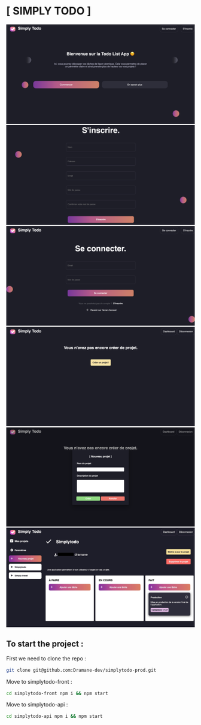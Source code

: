 # [ SIMPLY TODO ]

![alt text](https://github.com/Dramane-dev/simplytodo-prod/blob/prod/app-screens/home.png?raw=true)
![alt text](https://github.com/Dramane-dev/simplytodo-prod/blob/prod/app-screens/signup.png?raw=true)
![alt text](https://github.com/Dramane-dev/simplytodo-prod/blob/prod/app-screens/signin.png?raw=true)
![alt text](https://github.com/Dramane-dev/simplytodo-prod/blob/prod/app-screens/no-project.png?raw=true)
![alt text](https://github.com/Dramane-dev/simplytodo-prod/blob/prod/app-screens/new-project.png?raw=true)
![alt text](https://github.com/Dramane-dev/simplytodo-prod/blob/prod/app-screens/board.jpg?raw=true)
## To start the project :

First we need to clone the repo : 

```bash
git clone git@github.com:Dramane-dev/simplytodo-prod.git
```

Move to simplytodo-front :

```bash
cd simplytodo-front npm i && npm start
```

Move to simplytodo-api :

```bash
cd simplytodo-api npm i && npm start
```